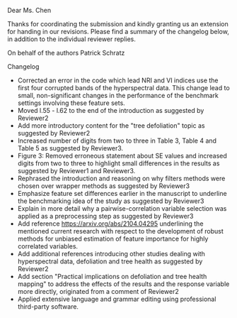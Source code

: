 Dear Ms. Chen

Thanks for coordinating the submission and kindly granting us an extension for handing in our revisions.
Please find a summary of the changelog below, in addition to the individual reviewer replies.

On behalf of the authors
Patrick Schratz

Changelog

- Corrected an error in the code which lead NRI and VI indices use the first four corrupted bands of the hyperspectral data. This change lead to small, non-significant changes in the performance of the benchmark settings involving these feature sets.
- Moved l.55 - l.62 to the end of the introduction as suggested by Reviewer2
- Add more introductory content for the "tree defoliation" topic as suggested by Reviewer2
- Increased number of digits from two to three in Table 3, Table 4 and Table 5 as suggested by Reviewer3.
- Figure 3: Removed erroneous statement about SE values and increased digits from two to three to highlight small differences in the results as suggested by Reviewer1 and Reviewer3.
- Rephrased the introduction and reasoning on why filters methods were chosen over wrapper methods as suggested by Reviewer3
- Emphasize feature set differences earlier in the manuscript to underline the benchmarking idea of the study as suggested by Reviewer3
- Explain in more detail why a pairwise-correlation variable selection was applied as a preprocessing step as suggested by Reviewer3
- Add reference https://arxiv.org/abs/2104.04295 underlining the mentioned current research with respect to the development of robust methods for unbiased estimation of feature importance for highly correlated variables.
- Add additional references introducing other studies dealing with hyperspectral data, defoliation and tree health as suggested by Reviewer2
- Add section "Practical implications on defoliation and tree health mapping" to address the effects of the results and the response variable more directly, originated from a comment of Reviewer2
- Applied extensive language and grammar editing using professional third-party software.
